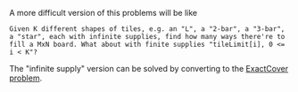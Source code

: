 A more difficult version of this problems will be like
```
Given K different shapes of tiles, e.g. an "L", a "2-bar", a "3-bar", a "star", each with infinite supplies, find how many ways there're to fill a MxN board. What about with finite supplies "tileLimit[i], 0 <= i < K"? 
```

The "infinite supply" version can be solved by converting to the [ExactCover problem](https://www.yinxiang.com/everhub/note/e71e7e87-ca06-40e5-a880-c9517a9afd33).
